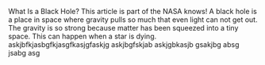 What Is a Black Hole?
This article is part of the NASA knows!
A black hole is a place in space where gravity pulls so much that even light can not get out. The gravity is so strong because matter has been squeezed into a tiny space. This can happen when a star is dying.
 askjbfkjasbgfkjasgfkasjgfaskjg askjbgfskjab askjgbkasjb gsakjbg absg jsabg asg
